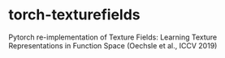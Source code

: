 # torch-texturefields
Pytorch re-implementation of Texture Fields: Learning Texture Representations in Function Space (Oechsle et al., ICCV 2019)
